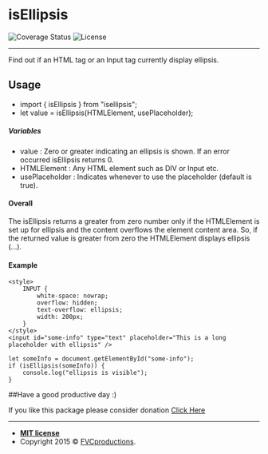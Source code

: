 # isEllipsis
![Coverage Status](https://img.shields.io/badge/coverage-100%25-green) ![License](https://img.shields.io/badge/license-MIT-blue)

------------
Find out if an HTML tag or an Input tag currently display ellipsis.

## Usage
- import { isEllipsis } from "isellipsis";
- let value = isEllipsis(HTMLElement, usePlaceholder);
##### Variables
- value : Zero or greater indicating an ellipsis is shown.
  If an error occurred isEllipsis returns 0.
- HTMLElement : Any HTML element such as DIV or Input etc.
- usePlaceholder : Indicates whenever to use the placeholder (default is true). 

#### Overall
The isEllipsis returns a greater from zero number only if the HTMLElement is set up for ellipsis and the content overflows the element content area.
So, if the returned value is greater from zero the HTMLElement displays ellipsis (...).

#### Example
```
<style>
    INPUT {
        white-space: nowrap;
        overflow: hidden;
        text-overflow: ellipsis;
        width: 200px;
    }
</style>
<input id="some-info" type="text" placeholder="This is a long placeholder with ellipsis" />

let someInfo = document.getElementById("some-info");
if (isEllipsis(someInfo)) {
    console.log("ellipsis is visible");
}
 ```
##Have a good productive day :)

If you like this package please consider donation <a href="https://paypal.me/ItayMerchav?locale.x=en_US" target="_blank">Click Here</a>

---
- **[MIT license](http://opensource.org/licenses/mit-license.php)**
- Copyright 2015 © <a href="http://fvcproductions.com" target="_blank">FVCproductions</a>.